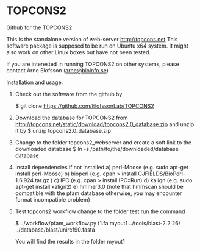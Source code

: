 TOPCONS2
========

Github for the TOPCONS2

This is the standalone version of web-server http://topcons.net
This software package is supposed to be run on Ubuntu x64 system.
It might also work on other Linux boxes but have not been tested.

If you are interested in running TOPCONS2 on other systems, please contact
Arne Elofsson (arne@bioinfo.se)

Installation and usage:

1. Check out the software from the github by

    $ git clone https://github.com/ElofssonLab/TOPCONS2

2. Download the database for TOPCONS2 from
    http://topcons.net/static/download/topcons2.0_database.zip
   and unzip it by 
    $ unzip topcons2.0_database.zip

3. Change to the folder topcons2_webserver and create a soft link to the
   downloaded database
    $ ln -s /path/to/the/downloaded/database database

4. Install dependencies if not installed
    a)    perl-Moose (e.g. sudo apt-get install perl-Moose)
    b)    bioperl    (e.g. cpan > install  CJFIELDS/BioPerl-1.6.924.tar.gz )
    c)    IPC        (e.g. cpan > install IPC::Run)
    d)    kalign     (e.g. sudo apt-get install kalign2)
    e)    hmmer3.0   (note that hmmscan should be compatible with the pfam database
                      otherwise, you may encounter format incompatible problem)

5. Test topcons2 workflow
   change to the folder test
   run the command

    $ ../workflow/pfam_workflow.py t1.fa myout1 ../tools/blast-2.2.26/ ../database/blast/uniref90.fasta

   You will find the results in the folder myout1
